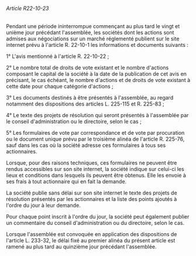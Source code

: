 ###### Article R22-10-23

Pendant une période ininterrompue commençant au plus tard le vingt et unième jour précédant l'assemblée, les sociétés dont les actions sont admises aux négociations sur un marché réglementé publient sur le site internet prévu à l'article R. 22-10-1 les informations et documents suivants :

1° L'avis mentionné à l'article R. 22-10-22 ;

2° Le nombre total de droits de vote existant et le nombre d'actions composant le capital de la société à la date de la publication de cet avis en précisant, le cas échéant, le nombre d'actions et de droits de vote existant à cette date pour chaque catégorie d'actions ;

3° Les documents destinés à être présentés à l'assemblée, au regard notamment des dispositions des articles L. 225-115 et R. 225-83 ;

4° Le texte des projets de résolution qui seront présentés à l'assemblée par le conseil d'administration ou le directoire, selon le cas ;

5° Les formulaires de vote par correspondance et de vote par procuration ou le document unique prévu par le troisième alinéa de l'article R. 225-76, sauf dans les cas où la société adresse ces formulaires à tous ses actionnaires.

Lorsque, pour des raisons techniques, ces formulaires ne peuvent être rendus accessibles sur son site internet, la société indique sur celui-ci les lieux et conditions dans lesquels ils peuvent être obtenus. Elle les envoie à ses frais à tout actionnaire qui en fait la demande.

La société publie sans délai sur son site internet le texte des projets de résolution présentés par les actionnaires et la liste des points ajoutés à l'ordre du jour à leur demande.

Pour chaque point inscrit à l'ordre du jour, la société peut également publier un commentaire du conseil d'administration ou du directoire, selon le cas.

Lorsque l'assemblée est convoquée en application des dispositions de l'article L. 233-32, le délai fixé au premier alinéa du présent article est ramené au plus tard au quinzième jour précédant l'assemblée.

